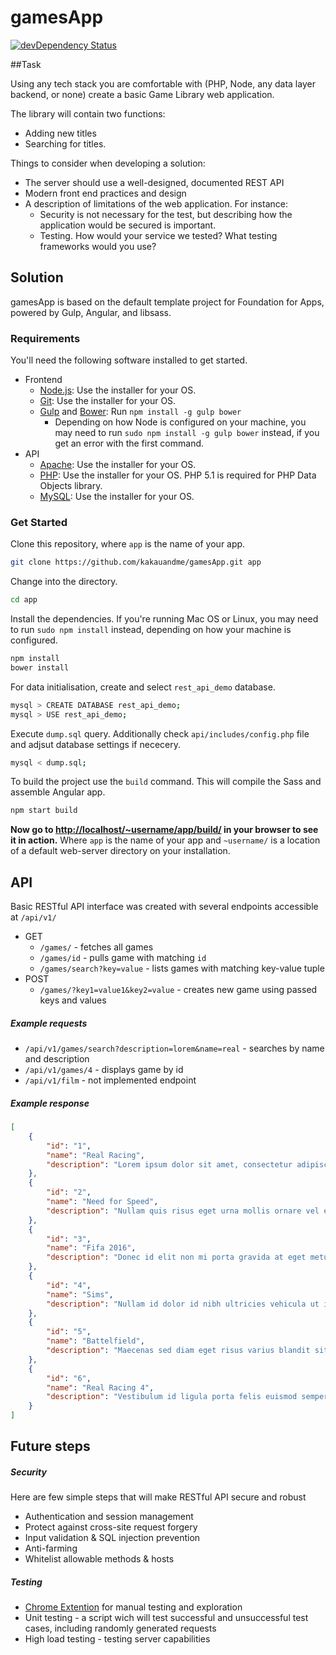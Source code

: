 # gamesApp

[![devDependency Status](https://david-dm.org/zurb/foundation-apps-template/dev-status.svg)](https://david-dm.org/zurb/foundation-apps-template#info=devDependencies)

##Task

Using any tech stack you are comfortable with (PHP, Node, any data layer backend, or none) create a basic Game Library web application.

The library will contain two functions:
  - Adding new titles
  - Searching for titles.

Things to consider when developing a solution:

  - The server should use a well-designed, documented REST API
  - Modern front end practices and design
  - A description of limitations of the web application.  For instance:
    - Security is not necessary for the test, but describing how the application would be secured is important.
    - Testing.  How would your service we tested?  What testing frameworks would you use?


## Solution

gamesApp is based on the default template project for Foundation for Apps, powered by Gulp, Angular, and libsass.

### Requirements

You'll need the following software installed to get started.

  - Frontend
    - [Node.js](http://nodejs.org): Use the installer for your OS.
    - [Git](http://git-scm.com/downloads): Use the installer for your OS.
    - [Gulp](http://gulpjs.com/) and [Bower](http://bower.io): Run `npm install -g gulp bower`
      - Depending on how Node is configured on your machine, you may need to run `sudo npm install -g gulp bower` instead, if you get an error with the first command.
  - API
    - [Apache](http://www.apache.org/): Use the installer for your OS.
    - [PHP](http://php.net/downloads.php): Use the installer for your OS. PHP 5.1 is required for PHP Data Objects library.
    - [MySQL](https://www.mysql.com/downloads/): Use the installer for your OS.

### Get Started

Clone this repository, where `app` is the name of your app.

```bash
git clone https://github.com/kakauandme/gamesApp.git app
```

Change into the directory.

```bash
cd app
```

Install the dependencies. If you're running Mac OS or Linux, you may need to run `sudo npm install` instead, depending on how your machine is configured.

```bash
npm install
bower install
```

For data initialisation, create and select `rest_api_demo` database.

```bash
mysql > CREATE DATABASE rest_api_demo;
mysql > USE rest_api_demo;
```

Execute `dump.sql` query. Additionally check `api/includes/config.php` file and adjsut database settings if nececery.


```bash
mysql < dump.sql;
```


To build the project  use the `build` command. This will compile the Sass and assemble  Angular app. 

```bash
npm start build
```
**Now go to [http://localhost/~username/app/build/](http://localhost/~username/app/build/) in your browser to see it in action.** Where `app` is the name of your app and `~username/` is a location of a default web-server directory on your installation.

## API

Basic RESTful API interface was created with several endpoints accessible at `/api/v1/`
  - GET
    - `/games/` - fetches all games  
    - `/games/id` - pulls game with matching `id`
    - `/games/search?key=value` - lists games with matching key-value tuple 
  - POST
  	- `/games/?key1=value1&key2=value` - creates new game using passed keys and values

##### Example requests
  - `/api/v1/games/search?description=lorem&name=real` - searches by name and description
  - `/api/v1/games/4` - displays game by id
  - `/api/v1/film` - not implemented endpoint

##### Example response
```json
[
    {
        "id": "1",
        "name": "Real Racing",
        "description": "Lorem ipsum dolor sit amet, consectetur adipiscing elit. Duis mollis, est non commodo luctus, nisi erat porttitor ligula, eget lacinia odio sem nec elit. Morbi leo risus, porta ac consectetur ac, vestibulum at eros."
    },
    {
        "id": "2",
        "name": "Need for Speed",
        "description": "Nullam quis risus eget urna mollis ornare vel eu leo. Vestibulum id ligula porta felis euismod semper."
    },
    {
        "id": "3",
        "name": "Fifa 2016",
        "description": "Donec id elit non mi porta gravida at eget metus."
    },
    {
        "id": "4",
        "name": "Sims",
        "description": "Nullam id dolor id nibh ultricies vehicula ut id elit."
    },
    {
        "id": "5",
        "name": "Battelfield",
        "description": "Maecenas sed diam eget risus varius blandit sit amet non magna. Integer posuere erat a ante venenatis dapibus posuere velit aliquet. Lorem ipsum dolor sit amet, consectetur adipiscing elit."
    },
    {
        "id": "6",
        "name": "Real Racing 4",
        "description": "Vestibulum id ligula porta felis euismod semper. Aenean lacinia bibendum nulla sed consectetur. Donec sed odio dui."
    }
]
```


## Future steps

##### Security

Here are few simple steps that will make RESTful API secure and robust
 - Authentication and session management
 - Protect against cross-site request forgery
 - Input validation & SQL injection prevention
 - Anti-farming
 - Whitelist allowable methods & hosts


##### Testing

  - [Chrome Extention](https://chrome.google.com/webstore/detail/advanced-rest-client/hgmloofddffdnphfgcellkdfbfbjeloo) for manual testing and exploration
  - Unit testing - a script wich will test successful and unsuccessful test cases, including randomly generated requests
  - High load testing - testing server capabilities










